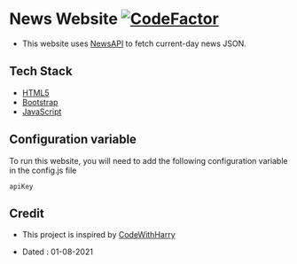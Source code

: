 # News Website [![CodeFactor](https://www.codefactor.io/repository/github/googoldkhan/news-website/badge)](https://www.codefactor.io/repository/github/googoldkhan/news-website)

- This website uses [NewsAPI](https://newsapi.org/) to fetch current-day news JSON.

## Tech Stack

- [HTML5](https://developer.mozilla.org/en-US/docs/Glossary/HTML5)
- [Bootstrap](https://getbootstrap.com/)
- [JavaScript](https://developer.mozilla.org/en-US/docs/Web/JavaScript)

## Configuration variable

To run this website, you will need to add the following configuration variable in the config.js file

`apiKey`

## Credit

- This project is inspired by [CodeWithHarry](https://youtube.com/playlist?list=PLu0W_9lII9ajyk081To1Cbt2eI5913SsL)

- Dated : 01-08-2021

